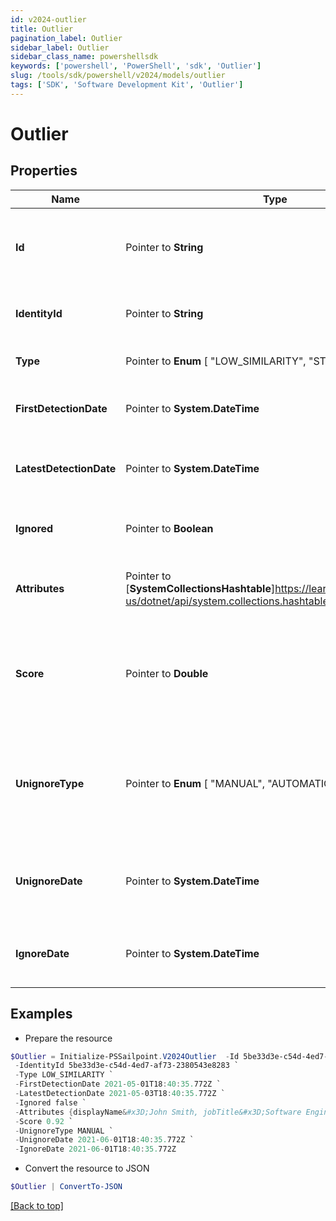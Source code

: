 ```yaml
---
id: v2024-outlier
title: Outlier
pagination_label: Outlier
sidebar_label: Outlier
sidebar_class_name: powershellsdk
keywords: ['powershell', 'PowerShell', 'sdk', 'Outlier'] 
slug: /tools/sdk/powershell/v2024/models/outlier
tags: ['SDK', 'Software Development Kit', 'Outlier']
---
```



# Outlier

## Properties

Name | Type | Description | Notes
------------ | ------------- | ------------- | -------------
**Id** |  Pointer to **String** | The identity's unique identifier for the outlier record | [optional] 
**IdentityId** |  Pointer to **String** | The ID of the identity that is detected as an outlier | [optional] 
**Type** |  Pointer to  **Enum** [  "LOW_SIMILARITY",    "STRUCTURAL" ] | The type of outlier summary | [optional] 
**FirstDetectionDate** |  Pointer to **System.DateTime** | The first date the outlier was detected | [optional] 
**LatestDetectionDate** |  Pointer to **System.DateTime** | The most recent date the outlier was detected | [optional] 
**Ignored** |  Pointer to **Boolean** | Flag whether or not the outlier has been ignored | [optional] 
**Attributes** |  Pointer to [**SystemCollectionsHashtable**]https://learn.microsoft.com/en-us/dotnet/api/system.collections.hashtable?view=net-9.0 | Object containing mapped identity attributes | [optional] 
**Score** |  Pointer to **Double** | The outlier score determined by the detection engine ranging from 0..1 | [optional] 
**UnignoreType** |  Pointer to  **Enum** [  "MANUAL",    "AUTOMATIC" ] | Enum value of if the outlier manually or automatically un-ignored. Will be NULL if outlier is not ignored | [optional] 
**UnignoreDate** |  Pointer to **System.DateTime** | shows date when last time has been unignored outlier | [optional] 
**IgnoreDate** |  Pointer to **System.DateTime** | shows date when last time has been ignored outlier | [optional] 

## Examples

- Prepare the resource
```powershell
$Outlier = Initialize-PSSailpoint.V2024Outlier  -Id 5be33d3e-c54d-4ed7-af73-2380543e8283 `
 -IdentityId 5be33d3e-c54d-4ed7-af73-2380543e8283 `
 -Type LOW_SIMILARITY `
 -FirstDetectionDate 2021-05-01T18:40:35.772Z `
 -LatestDetectionDate 2021-05-03T18:40:35.772Z `
 -Ignored false `
 -Attributes {displayName&#x3D;John Smith, jobTitle&#x3D;Software Engineer, department&#x3D;Engineering} `
 -Score 0.92 `
 -UnignoreType MANUAL `
 -UnignoreDate 2021-06-01T18:40:35.772Z `
 -IgnoreDate 2021-06-01T18:40:35.772Z
```

- Convert the resource to JSON
```powershell
$Outlier | ConvertTo-JSON
```


[[Back to top]](#) 

